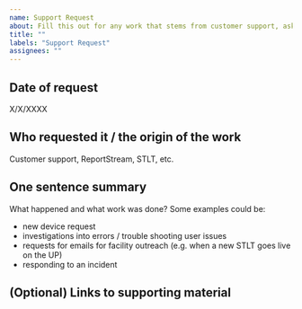```yaml
---
name: Support Request
about: Fill this out for any work that stems from customer support, asks from other teams, being on call, incidents, etc. You may fill this out retroactively.
title: ""
labels: "Support Request"
assignees: ""
---
```


## Date of request
X/X/XXXX

## Who requested it / the origin of the work

Customer support, ReportStream, STLT, etc.

## One sentence summary

What happened and what work was done? Some examples could be:
- new device request
- investigations into errors / trouble shooting user issues
- requests for emails for facility outreach (e.g. when a new STLT goes live on the UP)
- responding to an incident

## (Optional) Links to supporting material

